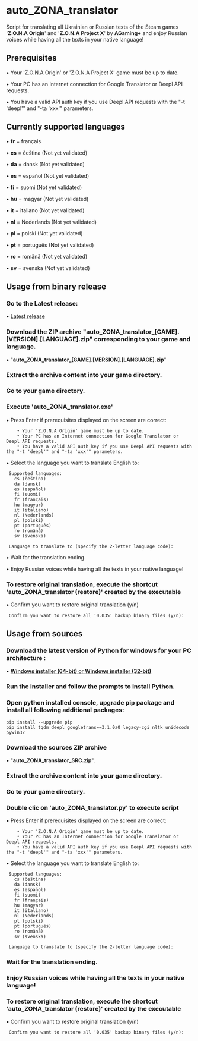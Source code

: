 # auto_ZONA_translator
Script for translating all Ukrainian or Russian texts of the Steam games '**Z.O.N.A Origin**' and '**Z.O.N.A Project X**' by **AGaming+** and enjoy Russian voices while having all the texts in your native language!

## Prerequisites

  • Your 'Z.O.N.A Origin' or 'Z.O.N.A Project X' game must be up to date.
  
  • Your PC has an Internet connection for Google Translator or Deepl API requests.
  
  • You have a valid API auth key if you use Deepl API requests with the "-t 'deepl'" and "-ta 'xxx'" parameters.

## Currently supported languages

  • **fr** = français
  
  • **cs** = čeština (Not yet validated)
  
  • **da** = dansk (Not yet validated)
  
  • **es** = español (Not yet validated)
  
  • **fi** = suomi (Not yet validated)

  • **hu** = magyar (Not yet validated)
  
  • **it** = italiano (Not yet validated)
  
  • **nl** = Nederlands (Not yet validated)
  
  • **pl** = polski (Not yet validated)
  
  • **pt** = português (Not yet validated)
  
  • **ro** = română (Not yet validated)
  
  • **sv** = svenska (Not yet validated)

## Usage from binary release

### Go to the Latest release:

  • [Latest release](https://github.com/peurKe/auto_ZONA_translator/releases)

### Download the ZIP archive "**auto_ZONA_translator_[GAME].[VERSION].[LANGUAGE].zip**" corresponding to your game and language.

  • "**auto_ZONA_translator_[GAME].[VERSION].[LANGUAGE].zip**"

### Extract the archive content into your game directory.

### Go to your game directory.

### Execute '**auto_ZONA_translator.exe**'

  • Press Enter if prerequisites displayed on the screen are correct:
```
    • Your 'Z.O.N.A Origin' game must be up to date.
    • Your PC has an Internet connection for Google Translator or Deepl API requests.
    • You have a valid API auth key if you use Deepl API requests with the "-t 'deepl'" and "-ta 'xxx'" parameters.
```
  • Select the language you want to translate English to:
```
 Supported languages:
   cs (čeština)
   da (dansk)
   es (español)
   fi (suomi)
   fr (français)
   hu (magyar)
   it (italiano)
   nl (Nederlands)
   pl (polski)
   pt (português)
   ro (română)
   sv (svenska)

 Language to translate to (specify the 2-letter language code):
```

  • Wait for the translation ending.

  • Enjoy Russian voices while having all the texts in your native language!

### To restore original translation, execute the shortcut '**auto_ZONA_translator (restore)**' created by the executable

  • Confirm you want to restore original translation (y/n)
```
 Confirm you want to restore all '0.035' backup binary files (y/n):
```

## Usage from sources

### Download the **latest** version of Python for windows for your PC architecture :

  • [**Windows installer (64-bit)** or **Windows installer (32-bit)**](https://www.python.org/downloads/windows/) 

### Run the installer and follow the prompts to install Python.

### Open python installed console, upgrade pip package and install all following additional packages:

    pip install --upgrade pip
    pip install tqdm deepl googletrans==3.1.0a0 legacy-cgi nltk unidecode pywin32

### Download the sources ZIP archive

  • "**auto_ZONA_translator_SRC.zip**".

### Extract the archive content into your game directory.

### Go to your game directory.

### Double clic on '**auto_ZONA_translator.py**' to execute script

  • Press Enter if prerequisites displayed on the screen are correct:
```
    • Your 'Z.O.N.A Origin' game must be up to date.
    • Your PC has an Internet connection for Google Translator or Deepl API requests.
    • You have a valid API auth key if you use Deepl API requests with the "-t 'deepl'" and "-ta 'xxx'" parameters.
```
  • Select the language you want to translate English to:
```
 Supported languages:
   cs (čeština)
   da (dansk)
   es (español)
   fi (suomi)
   fr (français)
   hu (magyar)
   it (italiano)
   nl (Nederlands)
   pl (polski)
   pt (português)
   ro (română)
   sv (svenska)

 Language to translate to (specify the 2-letter language code):
```

### Wait for the translation ending.

### Enjoy Russian voices while having all the texts in your native language!

### To restore original translation, execute the shortcut '**auto_ZONA_translator (restore)**' created by the executable

  • Confirm you want to restore original translation (y/n)
```
 Confirm you want to restore all '0.035' backup binary files (y/n):
```
